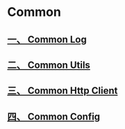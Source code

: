 # Common
## [一、 Common Log](/common-log/readme.md)
## [二、 Common Utils](/common-utils/readme.md)
## [三、 Common Http Client](/common-http-client/readme.md)
## [四、 Common Config](/common-config/readme.md)
